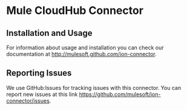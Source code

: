 Mule CloudHub Connector
=======================

Installation and Usage
----------------------

For information about usage and installation you can check our documentation at http://mulesoft.github.com/ion-connector.

Reporting Issues
----------------

We use GitHub:Issues for tracking issues with this connector. You can report new issues at this link https://github.com/mulesoft/ion-connector/issues.

